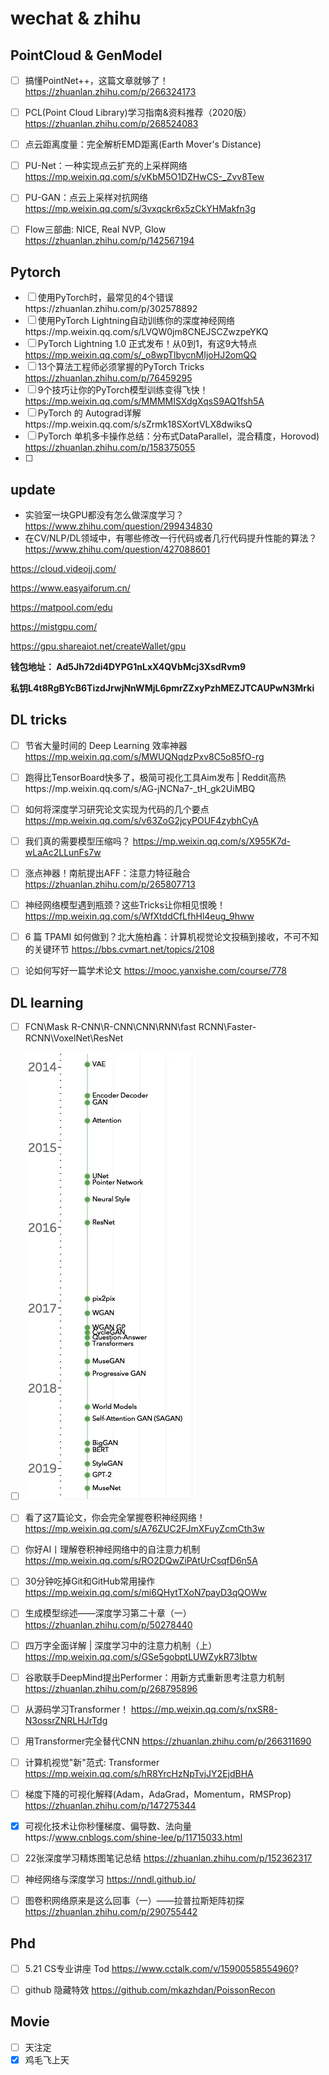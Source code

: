 
# wechat & zhihu

## PointCloud & GenModel

- [ ] 搞懂PointNet++，这篇文章就够了！https://zhuanlan.zhihu.com/p/266324173
- [ ] PCL(Point Cloud Library)学习指南&资料推荐（2020版） https://zhuanlan.zhihu.com/p/268524083
- [ ] 点云距离度量：完全解析EMD距离(Earth Mover's Distance)
- [ ] PU-Net：一种实现点云扩充的上采样网络 https://mp.weixin.qq.com/s/vKbM5O1DZHwCS-_Zvv8Tew
- [ ] PU-GAN：点云上采样对抗网络 https://mp.weixin.qq.com/s/3vxqckr6x5zCkYHMakfn3g
- [ ] Flow三部曲: NICE, Real NVP, Glow https://zhuanlan.zhihu.com/p/142567194



## Pytorch

- [ ] 使用PyTorch时，最常见的4个错误https://zhuanlan.zhihu.com/p/302578892
- [ ] 使用PyTorch Lightning自动训练你的深度神经网络https://mp.weixin.qq.com/s/LVQW0jm8CNEJSCZwzpeYKQ
- [ ] PyTorch Lightning 1.0 正式发布！从0到1，有这9大特点 https://mp.weixin.qq.com/s/_o8wpTlbycnMIjoHJ2omQQ
- [ ] 13个算法工程师必须掌握的PyTorch Tricks https://zhuanlan.zhihu.com/p/76459295
- [ ] 9个技巧让你的PyTorch模型训练变得飞快！ https://mp.weixin.qq.com/s/MMMMISXdgXqsS9AQ1fsh5A
- [ ] PyTorch 的 Autograd详解https://mp.weixin.qq.com/s/sZrmk18SXortVLX8dwiksQ
- [ ] PyTorch 单机多卡操作总结：分布式DataParallel，混合精度，Horovod) https://zhuanlan.zhihu.com/p/158375055
- [ ] 



## update

- 实验室一块GPU都没有怎么做深度学习？ https://www.zhihu.com/question/299434830
- 在CV/NLP/DL领域中，有哪些修改一行代码或者几行代码提升性能的算法？ https://www.zhihu.com/question/427088601



https://cloud.videojj.com/

https://www.easyaiforum.cn/

https://matpool.com/edu

https://mistgpu.com/

https://gpu.shareaiot.net/createWallet/gpu

**钱包地址： Ad5Jh72di4DYPG1nLxX4QVbMcj3XsdRvm9**

**私钥L4t8RgBYcB6TizdJrwjNnWMjL6pmrZZxyPzhMEZJTCAUPwN3Mrki**



## DL tricks

- [ ] 节省大量时间的 Deep Learning 效率神器 https://mp.weixin.qq.com/s/MWUQNqdzPxv8C5o85fO-rg
- [ ] 跑得比TensorBoard快多了，极简可视化工具Aim发布 | Reddit高热https://mp.weixin.qq.com/s/AG-jNCNa7-_tH_gk2UiMBQ
- [ ] 如何将深度学习研究论文实现为代码的几个要点 https://mp.weixin.qq.com/s/v63ZoG2jcyPOUF4zybhCyA
- [ ] 我们真的需要模型压缩吗？ https://mp.weixin.qq.com/s/X955K7d-wLaAc2LLunFs7w
- [ ] 涨点神器！南航提出AFF：注意力特征融合 https://zhuanlan.zhihu.com/p/265807713
- [ ] 神经网络模型遇到瓶颈？这些Tricks让你相见恨晚！ https://mp.weixin.qq.com/s/WfXtddCfLfhHl4eug_9hww
- [ ] 6 篇 TPAMI 如何做到？北大施柏鑫：计算机视觉论文投稿到接收，不可不知的关键环节 https://bbs.cvmart.net/topics/2108
- [ ] 论如何写好一篇学术论文 https://mooc.yanxishe.com/course/778





## DL learning

- [ ] FCN\Mask R-CNN\R-CNN\CNN\RNN\fast RCNN\Faster-RCNN\VoxelNet\ResNet
- [ ] ![1605882511236](./assets/1605882511236.png)
- [ ] 看了这7篇论文，你会完全掌握卷积神经网络！ https://mp.weixin.qq.com/s/A76ZUC2FJmXFuyZcmCth3w
- [ ] 你好AI丨理解卷积神经网络中的自注意力机制 https://mp.weixin.qq.com/s/RO2DQwZiPAtUrCsqfD6n5A
- [ ] 30分钟吃掉Git和GitHub常用操作 https://mp.weixin.qq.com/s/mi6QHytTXoN7payD3qQOWw
- [ ] 生成模型综述——深度学习第二十章（一） https://zhuanlan.zhihu.com/p/50278440
- [ ] 四万字全面详解 | 深度学习中的注意力机制（上）https://mp.weixin.qq.com/s/GSe5gobptLUWZykR73Ibtw
- [ ] 谷歌联手DeepMind提出Performer：用新方式重新思考注意力机制 https://zhuanlan.zhihu.com/p/268795896
- [ ] 从源码学习Transformer！ https://mp.weixin.qq.com/s/nxSR8-N3ossrZNRLHJrTdg
- [ ] 用Transformer完全替代CNN https://zhuanlan.zhihu.com/p/266311690
- [ ] 计算机视觉"新"范式: Transformer https://mp.weixin.qq.com/s/hR8YrcHzNpTvjJY2EjdBHA
- [ ] 梯度下降的可视化解释(Adam，AdaGrad，Momentum，RMSProp) https://zhuanlan.zhihu.com/p/147275344
- [x] 可视化技术让你秒懂梯度、偏导数、法向量https://www.cnblogs.com/shine-lee/p/11715033.html
- [ ] 22张深度学习精炼图笔记总结 https://zhuanlan.zhihu.com/p/152362317
- [ ] 神经网络与深度学习 https://nndl.github.io/
- [ ] 图卷积网络原来是这么回事（一）——拉普拉斯矩阵初探 https://zhuanlan.zhihu.com/p/290755442



## Phd

- [ ] 5.21 CS专业讲座 Tod https://www.cctalk.com/v/15900558554960?
- [ ] github 隐藏特效 https://github.com/mkazhdan/PoissonRecon



## Movie

- [ ] 天注定
- [x] 鸡毛飞上天